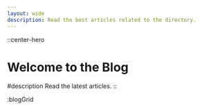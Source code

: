 ```yaml
---
layout: wide
description: Read the best articles related to the directory.
---
```


::center-hero
# Welcome to the Blog

#description
Read the latest articles.
::

:blogGrid